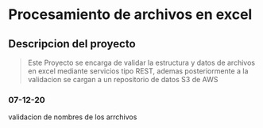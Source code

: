# Procesamiento de archivos en excel

## Descripcion del proyecto
> Este Proyecto se encarga de validar la estructura y datos de archivos en excel mediante servicios tipo REST, ademas posteriormente a la validacion se cargan a un repositorio de datos S3 de AWS   

### 07-12-20

validacion de nombres de los arrchivos
